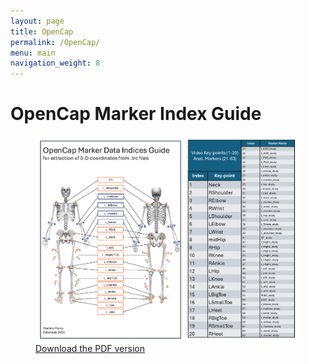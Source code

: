```yaml
---
layout: page
title: OpenCap
permalink: /OpenCap/
menu: main
navigation_weight: 8
---
```


# OpenCap Marker Index Guide

<figure>
  <img src="img/2025_Opencap_Markers_Porcu_ValeroLab.png" alt="OpenCap Marker Index Guide">
  <figcaption>
    <a href="img/2025_Opencap_Markers_Porcu_ValeroLab.pdf">Download the PDF version</a>
  </figcaption>
</figure>
